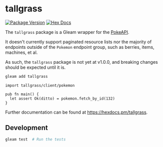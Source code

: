 # tallgrass

[![Package Version](https://img.shields.io/hexpm/v/tallgrass)](https://hex.pm/packages/tallgrass)
[![Hex Docs](https://img.shields.io/badge/hex-docs-ffaff3)](https://hexdocs.pm/tallgrass/)

The `tallgrass` package is a Gleam wrapper for the [PokeAPI](https://pokeapi.co).

It doesn't currently support paginated resource lists nor the majority of endpoints outside
of the `Pokemon` endpoint group, such as berries, items, machines, et al.

As such, the `tallgrass` package is not yet at v1.0.0, and breaking changes should be expected
until it is.

```sh
gleam add tallgrass
```
```gleam
import tallgrass/client/pokemon

pub fn main() {
  let assert Ok(ditto) = pokemon.fetch_by_id(132)
}
```

Further documentation can be found at <https://hexdocs.pm/tallgrass>.

## Development

```sh
gleam test  # Run the tests
```
